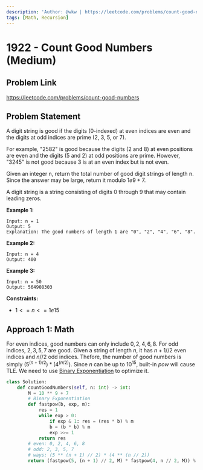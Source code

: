 ```yaml
---
description: 'Author: @wkw | https://leetcode.com/problems/count-good-numbers'
tags: [Math, Recursion]
---
```


# 1922 - Count Good Numbers (Medium)

## Problem Link

https://leetcode.com/problems/count-good-numbers

## Problem Statement

A digit string is good if the digits (0-indexed) at even indices are even and the digits at odd indices are prime (2, 3, 5, or 7).

For example, "2582" is good because the digits (2 and 8) at even positions are even and the digits (5 and 2) at odd positions are prime. However, "3245" is not good because 3 is at an even index but is not even.

Given an integer n, return the total number of good digit strings of length n. Since the answer may be large, return it modulo $1e9 + 7$.

A digit string is a string consisting of digits 0 through 9 that may contain leading zeros.

**Example 1:**

```
Input: n = 1
Output: 5
Explanation: The good numbers of length 1 are "0", "2", "4", "6", "8".
```

**Example 2:**

```
Input: n = 4
Output: 400
```

**Example 3:**

```
Input: n = 50
Output: 564908303
```

**Constraints:**

- $1 <= n <= 1e15$

## Approach 1: Math

For even indices, good numbers can only include $0, 2, 4, 6, 8$. For odd indices, $2 ,3, 5, 7$ are good. Given a string of length $n$, it has $n + 1 // 2$ even indices and $n // 2$ odd indices. Thefore, the number of good numbers is simply $(5 ^ {(n + 1) / 2}) * (4 ^ {(n / 2)})$. Since $n$ can be up to $10 ^ {15}$, built-in $pow$ will cause TLE. We need to use [Binary Exponentiation](../../tutorials/math/number-theory/binary-exponentiation) to optimize it.

<Tabs>
<TabItem value="py" label="Python">
<SolutionAuthor name="@wkw"/>

```py
class Solution:
    def countGoodNumbers(self, n: int) -> int:
        M = 10 ** 9 + 7
        # Binary Exponentiation
        def fastpow(b, exp, m):
            res = 1
            while exp > 0:
                if exp & 1: res = (res * b) % m
                b = (b * b) % m
                exp >>= 1
            return res
        # even: 0, 2, 4, 6, 8
        # odd: 2, 3, 5, 7
        # ways: (5 ** (n + 1) // 2) * (4 ** (n // 2))
        return (fastpow(5, (n + 1) // 2, M) * fastpow(4, n // 2, M)) % M
```

</TabItem>
</Tabs>
